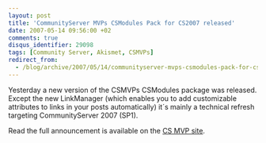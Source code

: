 ```yaml
---
layout: post
title: 'CommunityServer MVPs CSModules Pack for CS2007 released'
date: 2007-05-14 09:56:00 +02
comments: true
disqus_identifier: 29098
tags: [Community Server, Akismet, CSMVPs]
redirect_from:
  - /blog/archive/2007/05/14/communityserver-mvps-csmodules-pack-for-cs2007-released.aspx
---
```


Yesterday a new version of the CSMVPs CSModules package was released. Except the new LinkManager (which enables you to add customizable attributes to links in your posts automatically) it´s mainly a technical refresh targeting CommunityServer 2007 (SP1).

Read the full announcement is available on the [CS MVP site](http://csmvps.com/blogs/news/archive/2007/05/13/community-server-mvps-cinnabar-csmodule-package.aspx).

